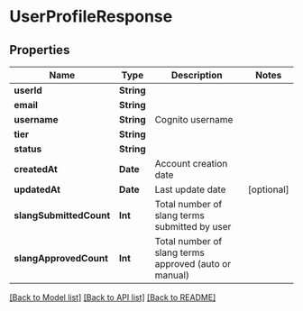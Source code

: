 # UserProfileResponse

## Properties
Name | Type | Description | Notes
------------ | ------------- | ------------- | -------------
**userId** | **String** |  |
**email** | **String** |  |
**username** | **String** | Cognito username |
**tier** | **String** |  |
**status** | **String** |  |
**createdAt** | **Date** | Account creation date |
**updatedAt** | **Date** | Last update date | [optional]
**slangSubmittedCount** | **Int** | Total number of slang terms submitted by user |
**slangApprovedCount** | **Int** | Total number of slang terms approved (auto or manual) |

[[Back to Model list]](../README.md#documentation-for-models) [[Back to API list]](../README.md#documentation-for-api-endpoints) [[Back to README]](../README.md)
